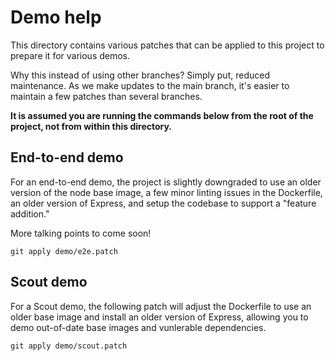 # Demo help

This directory contains various patches that can be applied to this project to prepare it for various demos.

Why this instead of using other branches? Simply put, reduced maintenance. As we make updates to the main branch, it's easier to maintain a few patches than several branches.

**It is assumed you are running the commands below from the root of the project, not from within this directory.**

## End-to-end demo

For an end-to-end demo, the project is slightly downgraded to use an older version of the node base image, a few minor linting issues in the Dockerfile, an older version of Express, and setup the codebase to support a "feature addition."

More talking points to come soon!

```console
git apply demo/e2e.patch
```

## Scout demo

For a Scout demo, the following patch will adjust the Dockerfile to use an older base image and install an older version of Express, allowing you to demo out-of-date base images and vunlerable dependencies.

```console
git apply demo/scout.patch
```
